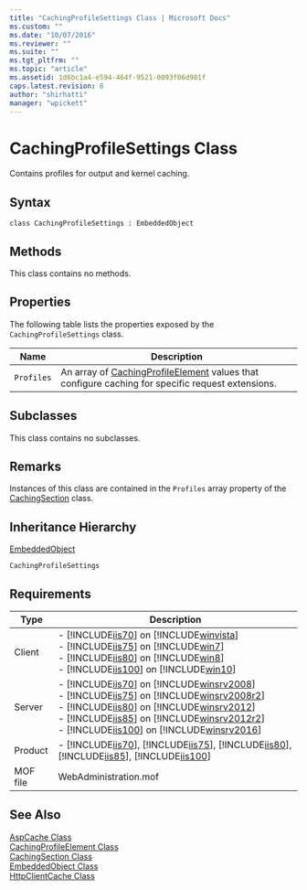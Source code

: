 ```yaml
---
title: "CachingProfileSettings Class | Microsoft Docs"
ms.custom: ""
ms.date: "10/07/2016"
ms.reviewer: ""
ms.suite: ""
ms.tgt_pltfrm: ""
ms.topic: "article"
ms.assetid: 1d6bc1a4-e594-464f-9521-0093f06d901f
caps.latest.revision: 8
author: "shirhatti"
manager: "wpickett"
---
```

# CachingProfileSettings Class
Contains profiles for output and kernel caching.  
  
## Syntax  
  
```vbs  
class CachingProfileSettings : EmbeddedObject  
```  
  
## Methods  
 This class contains no methods.  
  
## Properties  
 The following table lists the properties exposed by the `CachingProfileSettings` class.  
  
|Name|Description|  
|----------|-----------------|  
|`Profiles`|An array of [CachingProfileElement](../wmi-provider/cachingprofileelement-class.md) values that configure caching for specific request extensions.|  
  
## Subclasses  
 This class contains no subclasses.  
  
## Remarks  
 Instances of this class are contained in the `Profiles` array property of the [CachingSection](../wmi-provider/cachingsection-class.md) class.  
  
## Inheritance Hierarchy  
 [EmbeddedObject](../wmi-provider/embeddedobject-class1.md)  
  
 `CachingProfileSettings`  
  
## Requirements  
  
|Type|Description|  
|----------|-----------------|  
|Client|-   [!INCLUDE[iis70](../wmi-provider/includes/iis70-md.md)] on [!INCLUDE[winvista](../wmi-provider/includes/winvista-md.md)]<br />-   [!INCLUDE[iis75](../wmi-provider/includes/iis75-md.md)] on [!INCLUDE[win7](../wmi-provider/includes/win7-md.md)]<br />-   [!INCLUDE[iis80](../wmi-provider/includes/iis80-md.md)] on [!INCLUDE[win8](../wmi-provider/includes/win8-md.md)]<br />-   [!INCLUDE[iis100](../wmi-provider/includes/iis100-md.md)] on [!INCLUDE[win10](../wmi-provider/includes/win10-md.md)]|  
|Server|-   [!INCLUDE[iis70](../wmi-provider/includes/iis70-md.md)] on [!INCLUDE[winsrv2008](../wmi-provider/includes/winsrv2008-md.md)]<br />-   [!INCLUDE[iis75](../wmi-provider/includes/iis75-md.md)] on [!INCLUDE[winsrv2008r2](../wmi-provider/includes/winsrv2008r2-md.md)]<br />-   [!INCLUDE[iis80](../wmi-provider/includes/iis80-md.md)] on [!INCLUDE[winsrv2012](../wmi-provider/includes/winsrv2012-md.md)]<br />-   [!INCLUDE[iis85](../wmi-provider/includes/iis85-md.md)] on [!INCLUDE[winsrv2012r2](../wmi-provider/includes/winsrv2012r2-md.md)]<br />-   [!INCLUDE[iis100](../wmi-provider/includes/iis100-md.md)] on [!INCLUDE[winsrv2016](../wmi-provider/includes/winsrv2016-md.md)]|  
|Product|-   [!INCLUDE[iis70](../wmi-provider/includes/iis70-md.md)], [!INCLUDE[iis75](../wmi-provider/includes/iis75-md.md)], [!INCLUDE[iis80](../wmi-provider/includes/iis80-md.md)], [!INCLUDE[iis85](../wmi-provider/includes/iis85-md.md)], [!INCLUDE[iis100](../wmi-provider/includes/iis100-md.md)]|  
|MOF file|WebAdministration.mof|  
  
## See Also  
 [AspCache Class](../wmi-provider/aspcache-class.md)   
 [CachingProfileElement Class](../wmi-provider/cachingprofileelement-class.md)   
 [CachingSection Class](../wmi-provider/cachingsection-class.md)   
 [EmbeddedObject Class](../wmi-provider/embeddedobject-class1.md)   
 [HttpClientCache Class](../wmi-provider/httpclientcache-class.md)